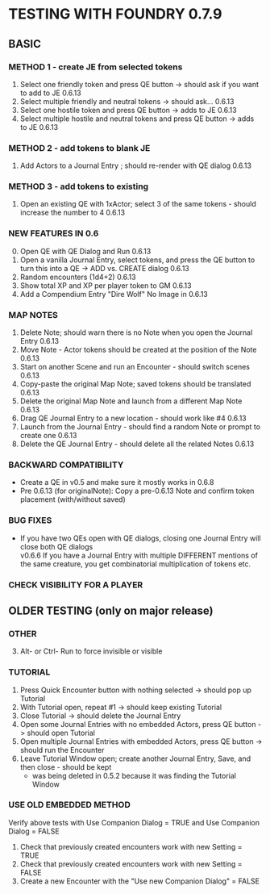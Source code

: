 # TESTING WITH FOUNDRY 0.7.9

## BASIC
### METHOD 1 - create JE from selected tokens
1. Select one friendly token and press QE button -> should ask if you want to add to JE			            	0.6.13
2. Select multiple friendly and neutral tokens -> should ask...						                            0.6.13
3. Select one hostile token and press QE button -> adds to JE						                            0.6.13
4. Select multiple hostile and neutral tokens and press QE button -> adds to JE 				            	0.6.13

### METHOD 2 - add tokens to blank JE
1. Add Actors to a Journal Entry ; should re-render with QE dialog 				                                0.6.13         	

### METHOD 3 - add tokens to existing
1. Open an existing QE with 1xActor; select 3 of the same tokens - should increase the number to 4			    0.6.13

### NEW FEATURES IN 0.6
0. Open QE with QE Dialog and Run                                                                               0.6.13
1. Open a vanilla Journal Entry, select tokens, and press the QE button to turn this into a QE -> ADD vs. CREATE dialog	0.6.13
2. Random encounters (1d4+2)                                                                                	0.6.13
4. Show total XP and XP per player token to GM                                                              	0.6.13
5. Add a Compendium Entry "Dire Wolf"		                        						                    No Image in 0.6.13

### MAP NOTES
1. Delete Note; should warn there is no Note when you open the Journal Entry 				                    0.6.13
2. Move Note - Actor tokens should be created at the position of the Note			                            0.6.13
3. Start on another Scene and run an Encounter - should switch scenes     					                    0.6.13
4. Copy-paste the original Map Note; saved tokens should be translated                                          0.6.13
5. Delete the original Map Note and launch from a different Map Note                                            0.6.13
6. Drag QE Journal Entry to a new location - should work like #4                                                0.6.13
7. Launch from the Journal Entry - should find a random Note or prompt to create one                            0.6.13
8. Delete the QE Journal Entry - should delete all the related Notes						                    0.6.13



### BACKWARD COMPATIBILITY
- Create a QE in v0.5 and make sure it mostly works in 0.6.8
- Pre 0.6.13 (for originalNote): Copy a pre-0.6.13 Note and confirm token placement (with/without saved)

### BUG FIXES
-  If you have two QEs open with QE dialogs, closing one Journal Entry will close both QE dialogs			
v0.6.6 If you have a Journal Entry with multiple DIFFERENT mentions of the same creature, you get combinatorial multiplication of tokens etc.  


### CHECK VISIBILITY FOR A PLAYER



## OLDER TESTING (only on major release)
### OTHER
3. Alt- or Ctrl- Run to force invisible or visible                                                          	


### TUTORIAL
1. Press Quick Encounter button with nothing selected -> should pop up Tutorial 			             		
2. With Tutorial open, repeat #1 -> should keep existing Tutorial                 	                        	
3. Close Tutorial -> should delete the Journal Entry                                					    	
4. Open some Journal Entries with no embedded Actors, press QE button -> should open Tutorial   		    	
5. Open multiple Journal Entries with embedded Actors, press QE button -> should run the Encounter		    		
6. Leave Tutorial Window open; create another Journal Entry, Save, and then close - should be kept		    	
    - was being deleted in 0.5.2 because it was finding the Tutorial Window

### USE OLD EMBEDDED METHOD
Verify above tests with Use Companion Dialog = TRUE and Use Companion Dialog = FALSE
1. Check that previously created encounters work with new Setting = TRUE
2. Check that previously created encounters work with new Setting = FALSE
3. Create a new Encounter with the "Use new Companion Dialog" = FALSE

